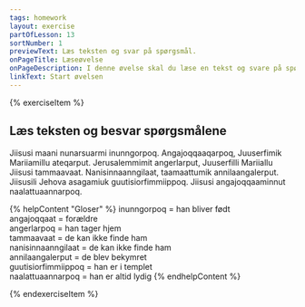 ```yaml
---
tags: homework
layout: exercise
partOfLesson: 13
sortNumber: 1
previewText: Læs teksten og svar på spørgsmål.
onPageTitle: Læseøvelse
onPageDescription: I denne øvelse skal du læse en tekst og svare på spørgsmål om den.
linkText: Start øvelsen
---
```


{% exerciseItem %}

## Læs teksten og besvar spørgsmålene
Jiisusi maani nunarsuarmi inunngorpoq. Angajoqqaaqarpoq, Juuserfimik Mariiamillu ateqarput. Jerusalemmimit angerlarput, Juuserfilli Mariiallu Jiisusi tammaavaat. Nanisinnaanngilaat, taamaattumik annilaangalerput. Jiisusili Jehova asagamiuk guutisiorfimmiippoq. Jiisusi angajoqqaaminnut naalattuaannarpoq. 

{% helpContent "Gloser" %}
inunngorpoq = han bliver født
<br>angajoqqaat = forældre
<br>angerlarpoq = han tager hjem
<br>tammaavaat = de kan ikke finde ham
<br>nanisinnaanngilaat = de kan ikke finde ham
<br>annilaangalerput = de blev bekymret
<br>guutisiorfimmiippoq = han er i templet
<br>naalattuaannarpoq = han er altid lydig
{% endhelpContent %}

<multi-choice data-label="Oqaluttuaq paasiviuk?" data-type="radio" data-random="false" data-options="Aap, Naamik, Immannguaq" ></multi-choice>
<single-input data-label="Jiisusip angajoqqaavi qanoq ateqarpat?" ></single-input>
<single-input data-label="Jiisusi annilaangalerpa?" ></single-input>
<single-input data-label="Jiisusi sumiippa?" ></single-input>
<single-input data-label="Mariia naalappa?" ></single-input>
<number-input data-label="Hvor mange udsagnsord i fremsættemåde kan du finde?" data-validation="7"></number-input>
<feedback-message data-content="Godt klaret med at svare på alle spørgsmålene! I den næste øvelse skal du bøje nogle af ordene fra teksten her."></feedback-message>
{% endexerciseItem %}
